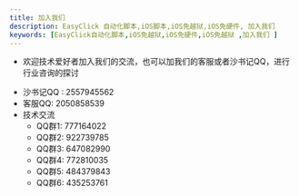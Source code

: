 ```yaml
---
title: 加入我们
description: EasyClick 自动化脚本,iOS脚本,iOS免越狱,iOS免硬件, 加入我们 
keywords: [EasyClick自动化脚本,iOS免越狱,iOS免硬件,iOS免越狱 ,加入我们 ]
---
```


- 欢迎技术爱好者加入我们的交流，也可以加我们的客服或者沙书记QQ，进行行业咨询的探讨

* 沙书记QQ : 2557945562
* 客服QQ: 2050858539
* 技术交流 
    * QQ群1:  777164022
    * QQ群2:  922739785
    * QQ群3:  647082990
    * QQ群4:  772810035
    * QQ群5: 484379843
    * QQ群6:  435253761

